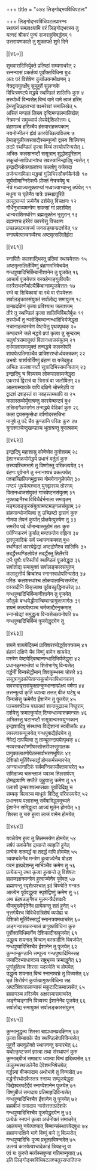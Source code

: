 +++
title = "०७४ लिङ्गोद्भवविधिपटलः"

+++
लिङ्गोद्भवविधिपटलप्रारम्भः  
स्थापनं सम्प्रवक्ष्यामि परं लिङ्गोद्भवस्य तु  
यत्नदं श्रीकरं पुण्यं राजराष्ट्रविवर्द्धनम् १  
उत्तरायणकाले तु शुक्लपक्षे शुभे दिने  

[[४६०]]  

शुभवारादिभिर्युक्ते प्रतिष्ठां सम्यगाचरेत् २  
रत्नन्यासं प्रकर्तव्यं पूर्वोक्तविधिना बुधः  
अतः परं विशेषेण कुर्यान्नयनमोक्षणम् ३  
नेत्रद्वययुतर्क्षेषु सुमुहूर्ते सुलग्नके  
विचित्रमण्टपे मद्ध्ये स्थण्डिलं शालिभिः कुरु ४  
तस्योर्ध्वे विन्यसेत् बिम्बं वामे वामे त्वजं हरिम्  
हेमसूचिप्रहाराभ्यां पक्ष्मरेखां समालिखेत् ५  
असितं मण्डलं लिख्य दृष्टिमण्डलमालिखेत्  
नेत्रमन्त्रं समुच्चार्य लेपयेद्देशिकोत्तमः ६  
ब्रंहाणञ्च हरिञ्चैव हंसवाराहरूपकान्  
नयनोन्मीलनं ह्येवं कारयेच्छिल्पवित्तमः ७  
हेमाङ्गुलीयवस्त्राद्यैस्सम्पूज्यो द्वास्य शिल्पिनम्  
तदग्रे स्थण्डिलं कृत्वा बिम्बं तस्योपरिन्यसेत् ८  
अभितः कलशानष्टौ ससूत्रान् शुद्धोदपूरितान्  
सकूर्चान्सापिधानांश्च सवस्त्रानिन्द्रादिषु न्यसेत् ९  
इन्द्रादीन्लोकपालांश्च कलशेषु यजेत्तदा  
तर्जन्यनामिका मद्ध्यां गुलिभिस्सौवर्णकैर्नखैः १०  
सूर्यसोमाग्निदेवत्यैः प्रोक्तं नेत्रत्रयेषु च  
नेत्रं मध्वाज्यसूक्ताभ्यां मध्वाज्याभ्यान्तु तर्पयेत् ११  
मधुना च घृतेनैव पात्रेः प्रस्थप्रपूरिते  
तत्सूत्राभ्यां क्रमेणैव दर्शयेत्तु विचक्षणः १२  
गौर्धेनुभाव्यमन्त्रेण सवत्सां गां प्रदर्शयेत्  
धान्यराशिमघोरेण ब्रह्मसूक्तेन भूसुरान् १३  
ब्रह्मणश्च हरेरेवं कारयेत्तु विचक्षणः  
प्रच्छन्नपटमावर्ज्य जनसङ्घान्प्रदर्शयेत् १४  
स्नापयेत्पञ्चगव्यैश्च अष्टमृत्सलिलैर्हृदा  

[[४६१]]  

स्नापितैः कलशाद्भिस्तु प्रतिमां स्थापयेत्ततः १५  
अष्टमृत्सलिलैर्विष्णुं ब्रंहाणमभिषेचयेत्  
गन्धपुष्पादिभिर्बिम्बानीशानेन तु पूजयेत् १६  
आचार्यं पूजयेत्तत्र वस्त्रहेमाङ्गुलीयकैः  
वस्त्रैराभरणैर्माल्यैर्बिम्बान्सम्पूजयेत्ततः १७  
रम्भे वा शिबिकायां वा रथे वा रोपयेत्ततः  
सर्वालङ्कारसंयुक्तं सर्वातोद्य समायुतम् १८  
ग्रामप्रदक्षिणं कृत्वा प्रविश्याथ जलाशयम्  
तीरे तु स्थण्डिलं कृत्वा शालिभिर्विमलैर्बुधः १९  
तस्योर्ध्वे तु न्यसेद्बिम्बान्गन्धादिभिर्यजेद्धृदा  
नचानाहतवस्त्रेण वेष्टयेत्तु पृथक्पृथक् २०  
कण्ठदघ्ने जले मद्ध्ये प्रपां कृत्वा तु सुन्दराम्  
चतुर्गात्रसमायुक्तं वितानध्वजसंयुतम् २१  
दर्भमालासमायुक्तं तन्मद्ध्ये फलकोपरि  
शाययेत्प्रतिमाञ्चैव प्राक्शिरश्चोर्ध्ववक्त्रकम् २२  
उभयोः पार्श्वयोर्विष्णुं ब्रंहाणं वा यजेद्बुधः  
अभितः कलशानष्टौ सूत्रादिभिस्समन्वितान् २३  
इन्द्रादिषु च विन्न्यस्य लोकपालान्न्यजेद्धृदा  
एकरात्रं द्विरात्रं वा त्रिरात्रं वा जलोषितम् २४  
आलयस्याग्रके वापि दक्षिणे चोत्तरेऽपि वा  
द्वादशं दशहस्तं वा नवहस्तमथापि वा २५  
कलास्तम्भैर्युगाश्रन्तु कारयेन्मण्टपं बुधः  
तत्त्रिभागैकभागेन तन्मद्ध्ये वेदिकां कुरु २६  
कला द्वयसमुत्सेधा दर्पणोदरसन्निभा  
मानुषे तु पदे चैव कुण्डानि परितः कुरु २७  
युगाश्वञ्चेन्दुखण्डञ्च भूताश्रन्तु गुणाश्रकम्  

[[४६२]]  

इन्द्रादिषु महाशासु कोणेष्वेव कुशेशयम् २८  
ईशानचक्रयोर्मद्ध्ये प्रधानं वर्तुलं कुरु  
तस्यपश्चिमभागे तु विष्णोस्तु परिकल्पयेत् २९  
ब्रंहणः पूर्वभागे तु स्नानश्वभ्रं प्रकल्पयेत्  
पश्चाच्छिल्पिनमुद्वास्य गोमयेनानुलेपयेत् ३०  
मण्टपं भूषयेत्पश्चात् युगद्वारस्य तोरणम्  
वितानध्वजसंयुक्तं गात्रवेष्टनसंयुतम् ३१  
मुक्तादामैश्च विविधैर्दर्भमाला समावृतम्  
मङ्गलाङ्कुरसंयुक्तमष्टमङ्गलसंयुतम् ३२  
ब्रांहणान्भोजयित्वा तु उच्छिष्टो द्वासनं कुरु  
गोमया लेपनं कुर्यात् प्रोक्षयेत्पुरुषेण तु ३३  
समरीय पदे धीमान्वास्तुहोमं ततः कुरु  
पर्यग्निकरणं कुर्यात् मण्टपन्तेन वह्निना ३४  
द्वारपूजादिकं सर्वं स्थापनक्रमवत् बुधः  
स्थण्डिलं कारयेद्वेद्यां अष्टद्रोणैश्च शालिभिः ३५  
तदर्द्धैस्थण्डिलोपेतं तदर्द्धैस्तु तिलैरपि  
दर्भैः पुष्पैः परिस्तीर्य स्थण्डिलं पूजयेद्धृदा ३६  
सर्वातोद्य समायुक्तं सर्वालङ्कारसंयुतम्  
कलादुत्तीर्य बिम्बांश्च स्नानश्वभ्रोपरिन्यसेत् ३७  
परितः कलशस्थांश्च लोकपालान्विसर्जयेत्  
वस्त्रादीनि विसृज्याथ पूर्ववच्छुद्धिमाचरेत् ३८  
गन्धपुष्पादिभिर्बिम्बानीशानेन तु पूजयेत्  
कौतुकं बन्धयेद्धीमान्बिम्बान्प्रागुक्तमार्गतः ३९  
शयनं कल्पयेत्पञ्च चर्मजाद्यैरनुक्रमात्  
स्नानवेद्यां समुद्धृत्य विन्यसेच्छयनोपरि ४०  
गन्धपुष्पादिभिर्बिम्बं पूजयेद्धृदयेन तु  

[[४६३]]  

शयने शाययेद्बिम्बं प्राक्शिरश्चोर्द्ध्ववक्त्रकम् ४१  
ब्रंहाणं दक्षिणे चैव विष्णुं वामेन शाययेत्  
वस्त्रेण वेष्टयेद्बिम्बान्गन्धादिभिर्यजेद्धृदा ४२  
प्रधानकुम्भान्तेषां च शिरोभागेषु विन्यसेत्  
वर्द्धनीं विन्यसेद्धीमान् शिवकुम्भस्य चोत्तरे ४३  
ससूत्रानुदकोपेतान्सकूर्चान्सापिधानकान्  
सवस्त्रान्नृत्तसंयुक्तान्कुम्भान्सम्प्रोक्ष्य वर्मणा ४४  
तत्तन्मूर्त्या कृतिं ध्यात्वा तत्तत् बीजं घटेषु च  
विन्यसेत्तु क्रमेणैव ईशानेन तु पूजयेत् ४५  
पञ्चवक्त्रीञ्च पद्माख्यां शान्तमुद्राञ्च निष्ठुराम्  
दर्शयेत्तु क्रमात्कुर्यात् दिग्बन्धञ्चास्त्रमन्त्रतः ४६  
अभितस्तु घटानष्टौ ससूत्रान्वस्त्रयुग्मकान्  
इन्द्राशादिषु संस्थाप्य विद्येशानां स्वबीजकैः ४७  
त्यस्त्वासम्पूजयेत् गन्धपुषाद्यैर्हृदयेन तु  
नैवेद्यं दापयित्वा तु ताम्बूलन्दापयेत्पृथक् ४८  
नववस्त्रधरोष्णीषस्सोत्तरीयस्सुमालकः  
प्रागुक्तलक्षणोपेतस्सर्वाभरणभूषितः ४९  
देशिको मूर्तिपैस्सार्द्धं होमकर्मसमारभेत्  
अग्न्याधानादिकं सर्वमग्निकार्योक्तमाचरेत् ५०  
समिदाज्य चरून्लाजं यवञ्च तिलसर्षपम्  
होमद्रव्याणि सप्तैते जुहुयात्तु क्रमेण तु ५१  
पलाशौ दुम्बराश्वत्थप्लक्षाः पूर्वादिदिक्षु च  
सम्यक् बिल्वञ्च माधूकं विदिक्षु परिकल्पयेत् ५२  
प्रधानस्य पलाशन्तु सर्वेषामिद्ध्ममुच्यते  
ईशानेन समिद्धुत्वा आज्यं मूलेन होमयेत् ५३  
शिरसा तु चरुं हुत्वा लाजं वामेन होमयेत्  

[[४६४]]  

यवन्नेत्रेण हुत्व तु तिलमस्त्रेण होमयेत् ५४  
सर्षपं कवचेनैव द्रव्यान्ते व्याहृतिं हुनेत्  
प्रत्येकं शतमर्द्धं वा तदर्द्धं वापि होमयेत् ५५  
त्र्ययम्बकेनैव मन्त्रेण हुत्वाज्येनैव षोडश  
वदनं हृत्प्रदेशन्तु नाभिञ्चैव क्रमेण तु ५६  
प्रत्येकन्तु तथा कृत्वा हुत्वान्ते तु विशेषतः  
ब्रह्मजज्ञानमन्त्रेण हुत्वाज्येनैव पूर्ववत् ५७  
ब्रह्माणन्तु स्पृशेत्पश्चात् इदं विष्ण्वेति मन्त्रतः  
आज्येन पूर्ववद्धुत्वा स्पृशेद्विष्णुं क्रमेण तु ५८  
अथ ब्रंहषडङ्गैश्च मूलमन्त्रैर्दशाक्षरैः  
बीजमुख्यैर्घृतेनैव प्रत्येकन्तु शतं हुनेत् ५९  
नृत्तगेयैश्च विविधैरात्रिशेषं व्यपोह्य च  
देशिको मूर्तिपैस्सार्द्धं स्नानत्रयमथाचरेत् ६०  
अङ्गन्यासकरन्यासं प्रागुक्तविधिना कुरु  
पूर्वोक्तविधिमार्गेण देशिकादीन्प्रपूजयेत् ६१  
उद्धृत्य शयनात् बिम्बान् वस्त्रादीनि विवर्जयेत्  
गन्धपुष्पादिभिश्चैव ईशानेन तु पूजयेत् ६२  
कुम्भान्कुण्डानि सम्पूज्य गन्धपुष्पादिभिस्सह  
जयादिरभ्याधानञ्च राष्ट्रभृच्च क्रमाद्धुनेत् ६३  
पूर्णाहुतिञ्च शिरसा यदस्येति च होमयेत्  
उद्धृत्य शयनात् बिम्बं स्नानश्वभ्रे तु विन्न्यसेत् ६४  
घृतं शिरोर्पणं कुर्यात्प्रागुक्तविधिना सह  
अष्टत्रिंशत्कलान्यासं मकुटादिक्रमान्न्यसेत् ६५  
ब्रह्माणञ्च हरिञ्चैव अक्षरन्न्यासमाचरेत्  
अङ्गेष्वङ्गानि विन्न्यस्य ईशानेनैव पूजयेत् ६६  
सर्वातोद्य समायुक्तं सर्वालङ्कारसंयुतम्  

[[४६५]]  

कुम्भानुद्धृत्य शिरसा बाह्यधामप्रदक्षिणम् ६७  
कृत्वा बिम्बाग्रके चैव स्थण्डिलोपरिविन्यसेत्  
मुहूर्त्ते समनुप्रोक्ते स्थापनन्तु समारभेत् ६८  
यथोत्कृष्टक्रमं ज्ञात्वा तथा संस्थापनं कुरु  
कुम्भाद्बीजं समादाय ध्यात्वा बिम्बं हृदिन्न्यसेत् ६९  
तत्कुम्भस्थजलेनैव देवेशमभिषेचयेत्  
वर्द्धन्न्यां बीजमादाय अथोभागे तु विन्यसेत् ७०  
वर्द्धनीस्थोदकैस्तत्र स्नाप्य सम्पूजयेद्धृदा  
विद्येश्वरघटैर्द्देवं स्नाप्येशानेन पूजयेत् ७१  
विष्णुबीजं समादाय प्रतिमाहृदिविन्यसेत्  
गन्धपुष्पादिभिश्चैव ईशानेन तु पूजयेत् ७२  
ब्रह्मबीजं समादाय न्यसेत्तत्तत्प्रदेशके  
गन्धपुष्पादिभिश्चैव पूजयेद्धृदयेन तु ७३  
प्रत्येकं स्नपनं कृत्वा अर्चनोक्तं समाचरेत्  
आलयन्तु नयेत्पश्चात् बिम्बान्संस्थापयेद्बुधः ७४  
ब्रह्माणन्दक्षिणे भागे विष्णुं वामे तु विन्न्यसेत्  
गन्धपुष्पादिभिः पूज्य प्रभूतहविषन्ददेत् ७५  
उत्सवं कारयेत्पश्चादेकाहं त्रियहन्तु वा  
एवं यः कुरुते मर्त्यस्सपुण्यां गतिमाप्नुयात् ७६  
इति लिङ्गोद्भवविधिपटलश्चतुस्सप्ततितमः  
